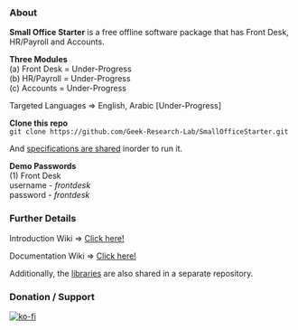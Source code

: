### About
<b>Small Office Starter</b> is a free offline software package that has Front Desk, HR/Payroll and Accounts.

<b>Three Modules</b> <br>
(a) Front Desk = Under-Progress <br>
(b) HR/Payroll = Under-Progress <br>
(c) Accounts = Under-Progress <br>

Targeted Languages => English, Arabic [Under-Progress]

<b>Clone this repo</b> <br>
``
git clone https://github.com/Geek-Research-Lab/SmallOfficeStarter.git
``

And <a href="https://github.com/Geek-Research-Lab/SmallOfficeStarter/wiki/Documentation#specifications">specifications are shared</a> inorder to run it.

<b>Demo Passwords</b> <br>
(1) Front Desk <br>
username - <i>frontdesk</i> <br>
password - <i>frontdesk</i> <br>

### Further Details

Introduction Wiki => <a href="https://github.com/Geek-Research-Lab/SmallOfficeStarter/wiki">Click here!</a>

Documentation Wiki => <a href="https://github.com/Geek-Research-Lab/SmallOfficeStarter/wiki/Documentation">Click here!</a>

Additionally, the <a href="https://github.com/Geek-Research-Lab/SmallOfficeStarterLibs">libraries</a> are also shared in a separate repository.

### Donation / Support
[![ko-fi](https://www.ko-fi.com/img/githubbutton_sm.svg)](https://ko-fi.com/ashumeow)
